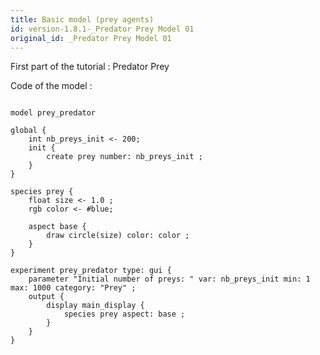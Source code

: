 ```yaml
---
title: Basic model (prey agents)
id: version-1.8.1-_Predator Prey Model 01
original_id: _Predator Prey Model 01
---
```




First part of the tutorial : Predator Prey


Code of the model : 

```

model prey_predator

global {
	int nb_preys_init <- 200;
	init {
		create prey number: nb_preys_init ;
	}
}

species prey {
	float size <- 1.0 ;
	rgb color <- #blue;
		
	aspect base {
		draw circle(size) color: color ;
	}
} 

experiment prey_predator type: gui {
	parameter "Initial number of preys: " var: nb_preys_init min: 1 max: 1000 category: "Prey" ;
	output {
		display main_display {
			species prey aspect: base ;
		}
	}
}

 
```
